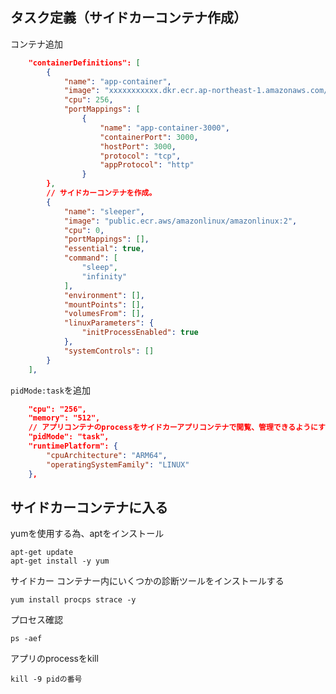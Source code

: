 ## タスク定義（サイドカーコンテナ作成）

コンテナ追加
```json
    "containerDefinitions": [
        {
            "name": "app-container",
            "image": "xxxxxxxxxxx.dkr.ecr.ap-northeast-1.amazonaws.com/image-name:tag",
            "cpu": 256,
            "portMappings": [
                {
                    "name": "app-container-3000",
                    "containerPort": 3000,
                    "hostPort": 3000,
                    "protocol": "tcp",
                    "appProtocol": "http"
                }
        },
        // サイドカーコンテナを作成。
        {
            "name": "sleeper",
            "image": "public.ecr.aws/amazonlinux/amazonlinux:2",
            "cpu": 0,
            "portMappings": [],
            "essential": true,
            "command": [
                "sleep",
                "infinity"
            ],
            "environment": [],
            "mountPoints": [],
            "volumesFrom": [],
            "linuxParameters": {
                "initProcessEnabled": true
            },
            "systemControls": []
        }
    ],
```

```pidMode:task```を追加
```json
    "cpu": "256",
    "memory": "512",
    // アプリコンテナのprocessをサイドカーアプリコンテナで閲覧、管理できるようにする設定
    "pidMode": "task",
    "runtimePlatform": {
        "cpuArchitecture": "ARM64",
        "operatingSystemFamily": "LINUX"
    },
```


## サイドカーコンテナに入る
yumを使用する為、aptをインストール
```
apt-get update
apt-get install -y yum
```

サイドカー コンテナー内にいくつかの診断ツールをインストールする
```
yum install procps strace -y
```

プロセス確認
```
ps -aef
```

アプリのprocessをkill
```
kill -9 pidの番号
```
